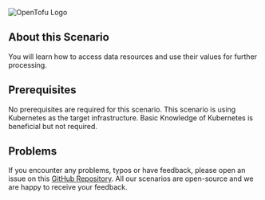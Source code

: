 ![OpenTofu Logo](https://raw.githubusercontent.com/opentofu/brand-artifacts/main/full/transparent/SVG/on-light.svg)


## About this Scenario

You will learn how to access data resources and use their values for further processing.

## Prerequisites

No prerequisites are required for this scenario. This scenario is using Kubernetes as the target infrastructure. Basic Knowledge of Kubernetes is beneficial but not required.

## Problems

If you encounter any problems, typos or have feedback, please open an issue on this [GitHub Repository](https://github.com/peak-scale/koda-scenarios). All our scenarios are open-source and we are happy to receive your feedback.